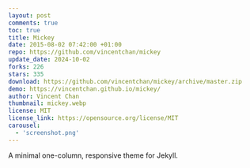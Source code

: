```yaml
---
layout: post
comments: true
toc: true
title: Mickey
date: 2015-08-02 07:42:00 +01:00
repo: https://github.com/vincentchan/mickey
update_date: 2024-10-02
forks: 226
stars: 335
download: https://github.com/vincentchan/mickey/archive/master.zip
demo: https://vincentchan.github.io/mickey/
author: Vincent Chan
thumbnail: mickey.webp
license: MIT
license_link: https://opensource.org/license/MIT
carousel:
  - 'screenshot.png'
---
```


A minimal one-column, responsive theme for Jekyll.
